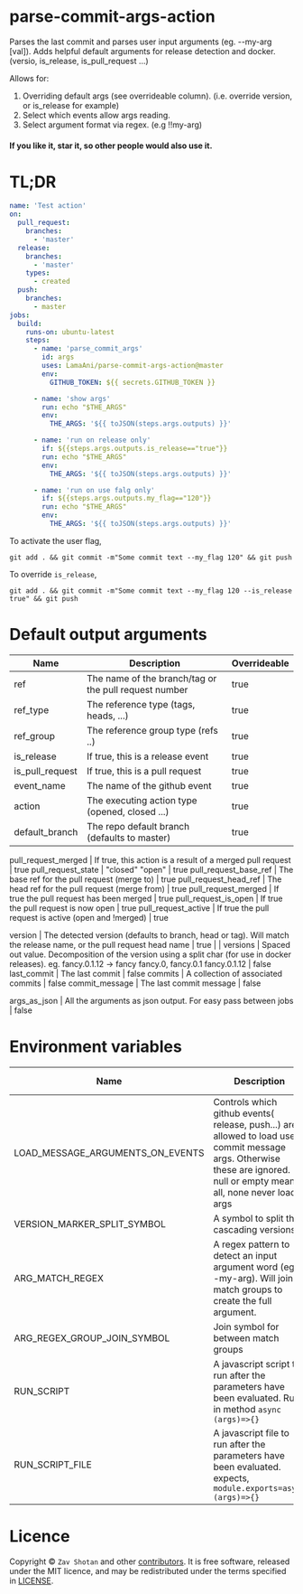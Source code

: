 # parse-commit-args-action

Parses the last commit and parses user input arguments (eg. --my-arg [val]). Adds helpful default arguments for
release detection and docker. (versio, is_release, is_pull_request ...)

Allows for:
1. Overriding default args (see overrideable column). (i.e. override version, or is_release for example)
1. Select which events allow args reading.
1. Select argument format via regex. (e.g !!my-arg)

#### If you like it, star it, so other people would also use it.

# TL;DR

```yaml
name: 'Test action'
on:
  pull_request:
    branches:
      - 'master'
  release:
    branches:
      - 'master'
    types:
      - created
  push:
    branches:
      - master
jobs:
  build:
    runs-on: ubuntu-latest
    steps:
      - name: 'parse_commit_args'
        id: args
        uses: LamaAni/parse-commit-args-action@master
        env:
          GITHUB_TOKEN: ${{ secrets.GITHUB_TOKEN }}

      - name: 'show args'
        run: echo "$THE_ARGS"
        env:
          THE_ARGS: '${{ toJSON(steps.args.outputs) }}'

      - name: 'run on release only'
        if: ${{steps.args.outputs.is_release=="true"}}
        run: echo "$THE_ARGS"
        env:
          THE_ARGS: '${{ toJSON(steps.args.outputs) }}'

      - name: 'run on use falg only'
        if: ${{steps.args.outputs.my_flag=="120"}}
        run: echo "$THE_ARGS"
        env:
          THE_ARGS: '${{ toJSON(steps.args.outputs) }}'

```

To activate the user flag,

```shell
git add . && git commit -m"Some commit text --my_flag 120" && git push
```

To override `is_release`,

```shell
git add . && git commit -m"Some commit text --my_flag 120 --is_release true" && git push
```

# Default output arguments

Name | Description | Overrideable
---|---|---
ref | The name of the branch/tag or the pull request number | true
ref_type | The reference type (tags, heads, ...) | true
ref_group | The reference group type (refs ..) | true
is_release | If true, this is a release event | true
is_pull_request | If true, this is a pull request | true
event_name | The name of the github event | true
action | The executing action type (opened, closed ...) | true
default_branch | The repo default branch (defaults to master) | true

pull_request_merged | If true, this action is a result of a merged pull request | true
pull_request_state | "closed" "open" | true
pull_request_base_ref | The base ref for the pull request (merge to) | true
pull_request_head_ref | The head ref for the pull request (merge from) | true
pull_request_merged | If true the pull request has been merged | true
pull_request_is_open | If true the pull request is now open | true
pull_request_active | If true the pull request is active (open and !merged) | true

version | The detected version (defaults to branch, head or tag). Will match the release name, or the pull request head name | true
 | |
versions | Spaced out value. Decomposition of the version using a split char (for use in docker releases). eg. fancy.0.1.12 -> fancy fancy.0, fancy.0.1 fancy.0.1.12 | false
last_commit | The last commit | false
commits | A collection of associated commits | false
commit_message | The last commit message | false

args_as_json | All the arguments as json output. For easy pass between jobs | false

# Environment variables

Name | Description | Default value
---|---|---
LOAD_MESSAGE_ARGUMENTS_ON_EVENTS | Controls which github events( release, push...) are allowed to load user commit message args. Otherwise these are ignored. null or empty means all, none never load args | ''
VERSION_MARKER_SPLIT_SYMBOL| A symbol to split the cascading versions | .
ARG_MATCH_REGEX | A regex pattern to detect an input argument word (eg. --my-arg). Will join all match groups to create the full argument. |  /[-]{2}([a-zA-Z0-9][\w-]+)/g
ARG_REGEX_GROUP_JOIN_SYMBOL | Join symbol for between match groups | _
RUN_SCRIPT | A javascript script to run after the parameters have been evaluated. Run in method `async (args)=>{}` | empty
RUN_SCRIPT_FILE | A javascript file to run after the parameters have been evaluated. expects, `module.exports=async (args)=>{}` | empty

# Licence

Copyright ©
`Zav Shotan` and other [contributors](../../graphs/contributors).
It is free software, released under the MIT licence, and may be redistributed under the terms specified in [LICENSE](LICENSE).
